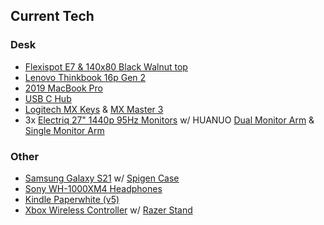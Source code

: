 ## Current Tech

### Desk

- [Flexispot E7 & 140x80 Black Walnut top](https://flexispot.co.uk/adjustable-standing-desk-pro-series.html)
- [Lenovo Thinkbook 16p Gen 2](https://www.amazon.co.uk/dp/B0B6PTVC3H/)
- [2019 MacBook Pro](https://support.apple.com/kb/SP809?locale=en_GB)
- [USB C Hub](https://www.amazon.co.uk/dp/B09MJYT2LN/)
- [Logitech MX Keys](https://www.logitech.com/en-gb/products/keyboards/mx-keys-wireless-keyboard.html) & [MX Master 3](https://www.amazon.co.uk/Logitech-Ultrafast-Scrolling-Ergonomic-Customisation/dp/B07W6JG6Z7)
- 3x [Electriq 27" 1440p 95Hz Monitors](https://www.amazon.co.uk/dp/B07TXHBWMK/) w/ HUANUO [Dual Monitor Arm](https://www.amazon.co.uk/dp/B08LK6MRYB/) & [Single Monitor Arm](https://www.amazon.co.uk/dp/B07T4HQS2N/)

### Other

- [Samsung Galaxy S21](https://www.samsung.com/uk/smartphones/galaxy-s21-5g/buy/) w/ [Spigen Case](https://www.amazon.co.uk/dp/B08LK6461C/)
- [Sony WH-1000XM4 Headphones](https://www.amazon.co.uk/dp/B08C7KG5LP/)
- [Kindle Paperwhite (v5)](https://www.amazon.co.uk/dp/B08N3TCP2F/)
- [Xbox Wireless Controller](https://www.xbox.com/en-GB/accessories/controllers/xbox-wireless-controller) w/ [Razer Stand](https://www.razer.com/gb-en/console-accessories/razer-universal-quick-charging-stand-for-xbox)
